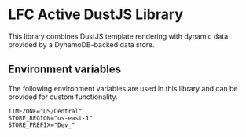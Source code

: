 # LFC Active DustJS Library

This library combines DustJS template rendering with dynamic
data provided by a DynamoDB-backed data store.

## Environment variables

The following environment variables are used in this library
and can be provided for custom functionality.

```
TIMEZONE="US/Central"
STORE_REGION="us-east-1"
STORE_PREFIX="Dev_"
```
